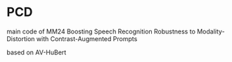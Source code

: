 # PCD

main code of MM24 Boosting Speech Recognition Robustness to Modality-Distortion with Contrast-Augmented Prompts

based on AV-HuBert

